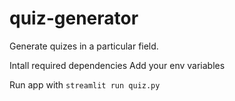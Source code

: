 # quiz-generator
Generate quizes in a particular field.

Intall required dependencies
Add your env variables

Run app with `streamlit run quiz.py`
